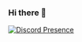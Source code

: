 ### Hi there 👋

[![Discord Presence](https://lanyard.cnrad.dev/api/771148579356016650?bg=0d1117&hideProfile=true)](https://discord.com/users/771148579356016650)

